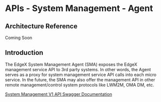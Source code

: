 # APIs - System Management - Agent

## Architecture Reference

Coming Soon

## Introduction

The EdgeX System Management Agent (SMA) exposes the EdgeX management
service API to 3rd party systems. In other words, the Agent serves as a
proxy for system management service API calls into each micro service.
In the future, the SMA may also offer the management API in other remote
management/control system protocols like LWM2M, OMA DM, etc.

[System Management V1 API Swagger Documentation](https://app.swaggerhub.com/apis-docs/EdgeXFoundry1/system-agent/1.2.1)
<!-- [System Management API HTML Documentation](system-agent.html) -->
